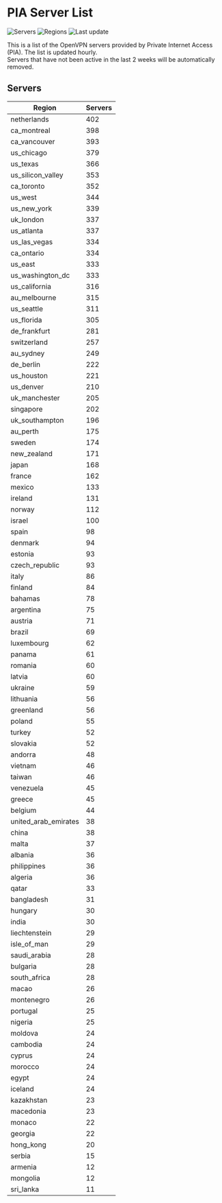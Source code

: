 # PIA Server List

![Servers](https://img.shields.io/badge/servers-12,531-blue)
![Regions](https://img.shields.io/badge/regions-97-blue)
![Last update](https://img.shields.io/badge/last_updated-Tue_Apr_30_06:02:24_UTC_2024-blue)

This is a list of the OpenVPN servers provided by Private Internet Access (PIA). The list is updated hourly. </br>
Servers that have not been active in the last 2 weeks will be automatically removed.

## Servers
| Region               | Servers |
|----------------------|---------|
| netherlands | 402 |
| ca_montreal | 398 |
| ca_vancouver | 393 |
| us_chicago | 379 |
| us_texas | 366 |
| us_silicon_valley | 353 |
| ca_toronto | 352 |
| us_west | 344 |
| us_new_york | 339 |
| uk_london | 337 |
| us_atlanta | 337 |
| us_las_vegas | 334 |
| ca_ontario | 334 |
| us_east | 333 |
| us_washington_dc | 333 |
| us_california | 316 |
| au_melbourne | 315 |
| us_seattle | 311 |
| us_florida | 305 |
| de_frankfurt | 281 |
| switzerland | 257 |
| au_sydney | 249 |
| de_berlin | 222 |
| us_houston | 221 |
| us_denver | 210 |
| uk_manchester | 205 |
| singapore | 202 |
| uk_southampton | 196 |
| au_perth | 175 |
| sweden | 174 |
| new_zealand | 171 |
| japan | 168 |
| france | 162 |
| mexico | 133 |
| ireland | 131 |
| norway | 112 |
| israel | 100 |
| spain | 98 |
| denmark | 94 |
| estonia | 93 |
| czech_republic | 93 |
| italy | 86 |
| finland | 84 |
| bahamas | 78 |
| argentina | 75 |
| austria | 71 |
| brazil | 69 |
| luxembourg | 62 |
| panama | 61 |
| romania | 60 |
| latvia | 60 |
| ukraine | 59 |
| lithuania | 56 |
| greenland | 56 |
| poland | 55 |
| turkey | 52 |
| slovakia | 52 |
| andorra | 48 |
| vietnam | 46 |
| taiwan | 46 |
| venezuela | 45 |
| greece | 45 |
| belgium | 44 |
| united_arab_emirates | 38 |
| china | 38 |
| malta | 37 |
| albania | 36 |
| philippines | 36 |
| algeria | 36 |
| qatar | 33 |
| bangladesh | 31 |
| hungary | 30 |
| india | 30 |
| liechtenstein | 29 |
| isle_of_man | 29 |
| saudi_arabia | 28 |
| bulgaria | 28 |
| south_africa | 28 |
| macao | 26 |
| montenegro | 26 |
| portugal | 25 |
| nigeria | 25 |
| moldova | 24 |
| cambodia | 24 |
| cyprus | 24 |
| morocco | 24 |
| egypt | 24 |
| iceland | 24 |
| kazakhstan | 23 |
| macedonia | 23 |
| monaco | 22 |
| georgia | 22 |
| hong_kong | 20 |
| serbia | 15 |
| armenia | 12 |
| mongolia | 12 |
| sri_lanka | 11 |